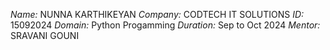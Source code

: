 *Name:* NUNNA KARTHIKEYAN 
*Company:* CODTECH IT SOLUTIONS
*ID:* 15092024
*Domain:* Python Progamming 
*Duration:* Sep to Oct 2024
*Mentor:* SRAVANI GOUNI

